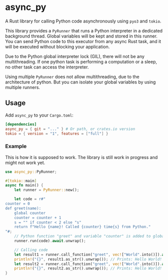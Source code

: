 # async_py

A Rust library for calling Python code asynchronously using `pyo3` and `tokio`.

This library provides a `PyRunner` that runs a Python interpreter in a dedicated background thread. Global variables will be kept and stored in this runner. 
You can send Python code to this executor from any async Rust task, and it will be executed without blocking your application.

Due to the Python global interpreter lock (GIL), there will not be any multithreading. If one python
task is performing a computation or a sleep, no other task can access the interpreter.

Using multiple `PyRunner` does not allow multithreading, due to the architecture 
of python. But you can isolate your global variables by using multiple runners.

## Usage

Add `async_py` to your `Cargo.toml`:

```toml
[dependencies]
async_py = { git = "..." } # Or path, or crates.io version
tokio = { version = "1", features = ["full"] }
```

### Example

This is how it is supposed to work.
The library is still work in progress and might not work yet.

```rust
use async_py::PyRunner;

#[tokio::main]
async fn main() {
    let runner = PyRunner::new();

    let code = r#"
counter = 0
def greet(name):
    global counter
    counter = counter + 1
    s = "" if counter < 2 else "s"
    return f"Hello {name}! Called {counter} time{s} from Python."
"#;
    // Python function "greet" and variable "counter" is added to globals
    runner.run(code).await.unwrap();

    // Calling code
    let result1 = runner.call_function("greet", vec!["World".into()]).await.unwrap();
    println!("{}", result1.as_str().unwrap()); // Prints: Hello World! Called 1 time from Python.
    let result2 = runner.call_function("greet", vec!["World".into()]).await.unwrap();
    println!("{}", result2.as_str().unwrap()); // Prints: Hello World! Called 2 times from Python.
}
```
